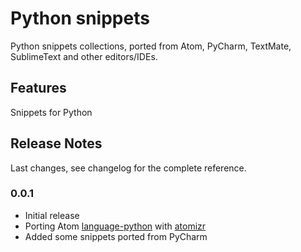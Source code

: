 # Python snippets 

Python snippets collections, ported from Atom, PyCharm, TextMate, SublimeText and other editors/IDEs.

## Features

Snippets for Python

## Release Notes

Last changes, see changelog for the complete reference.

### 0.0.1

- Initial release
- Porting Atom [language-python](https://github.com/atom/language-python) with [atomizr](https://www.npmjs.com/package/node-atomizr)  
- Added some snippets ported from PyCharm